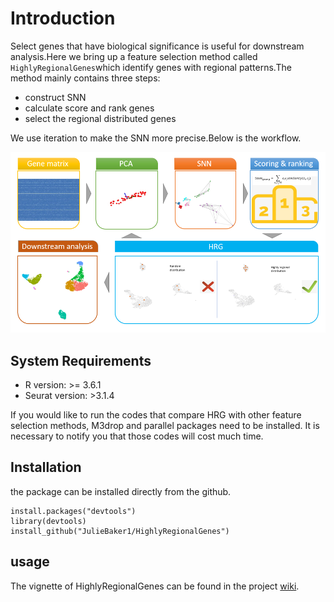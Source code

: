Introduction
============

Select genes that have biological significance is useful for downstream
analysis.Here we bring up a feature selection method called
`HighlyRegionalGenes`which identify genes with regional patterns.The
method mainly contains three steps:

-   construct SNN
-   calculate score and rank genes
-   select the regional distributed genes

We use iteration to make the SNN more precise.Below is the workflow.

![workflow.png](https://github.com/JulieBaker1/HighlyRegionalGenes/blob/master/images/61e0650f339ebd15ded6f3ea569ef67.png)

System Requirements
-------------------

-   R version: &gt;= 3.6.1
-   Seurat version: &gt;3.1.4

If you would like to run the codes that compare HRG with other feature
selection methods, M3drop and parallel packages need to be installed. It
is necessary to notify you that those codes will cost much time.

Installation
------------

the package can be installed directly from the github.

    install.packages("devtools")
    library(devtools)
    install_github("JulieBaker1/HighlyRegionalGenes")

usage
-----

The vignette of HighlyRegionalGenes can be found in the project
[wiki](https://github.com/JulieBaker1/HighlyRegionalGenes/wiki).
